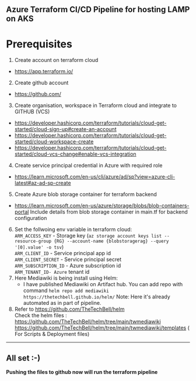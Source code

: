 ## Azure Terraform CI/CD Pipeline for hosting LAMP on AKS <br>
# Prerequisites<br>

1. Create account on terraform cloud
 - https://app.terraform.io/
2. Create github account
 - https://github.com/
3. Create organisation, workspace in Terraform cloud and integrate to GITHUB (VCS)
 - https://developer.hashicorp.com/terraform/tutorials/cloud-get-started/cloud-sign-up#create-an-account 
 - https://developer.hashicorp.com/terraform/tutorials/cloud-get-started/cloud-workspace-create
 - https://developer.hashicorp.com/terraform/tutorials/cloud-get-started/cloud-vcs-change#enable-vcs-integration
4. Create service principal credential in Azure with required role 
 - https://learn.microsoft.com/en-us/cli/azure/ad/sp?view=azure-cli-latest#az-ad-sp-create
5. Create Azure blob storage container for terraform backend
 - https://learn.microsoft.com/en-us/azure/storage/blobs/blob-containers-portal
   Include details from blob storage container in main.tf for backend configuration
6. Set the follwoing env variable in terraform cloud:<br>
   `ARM_ACCESS_KEY` - Storage key (`az storage account keys list --resource-group {RG} --account-name {blobstoragerag} --query '[0].value' -o tsv`) <br>
   `ARM_CLIENT_ID` - Service principal app id <br>
   `ARM_CLIENT_SECRET` - Service principal secret <br>
   `ARM_SUBSCRIPTION_ID` - Azure subscription id <br>
   `ARM_TENANT_ID- Azure` tenant id <br>
7. Here Mediawiki is being install using Helm: 
   - I have published Mediawiki on Artifact hub. You can add repo with command  `helm repo add mediawiki https://thetechbell.github.io/helm/`
     Note: Here it's already automated as in part of pipeline.    
8. Refer to https://github.com/TheTechBell/helm <br>
   Check the helm files : https://github.com/TheTechBell/helm/tree/main/twmediawiki <br>
                          https://github.com/TheTechBell/helm/tree/main/twmediawiki/templates ( For Scripts & Deployment files)
   

---
All set :-) <br>
--- 

**Pushing the files to github now will run the terraform pipeline**

